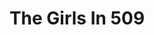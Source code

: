 ---
title: The Girls In 509
year: 1960
opening_date: 1960-05-20
closing_date: 1960-05-28
layout: productions
image:
image_caption:
image_credit:
playbill:
category:
details:
  Theatre: Theatre Jacksonville
  Venue: Little Theatre
cast:
  Mimsy: Claire Zundell
  Aunt Hettie: Mildred Thomas
  Old Jim: Robert Agnew
  Ryan, of the Daily News: Clay Scobey
  Pusey: Joseph Ferri
  Miss Freud: Bunni Thornhill
  Winthrop Allen: Marshall Grauer
  Summers, of the Herald Tribune: Paul Galloway
  Johnson, of the Daily Mirror: Del Popwell
  Rosenthal, of the Post: Joseph Hyde
  Francis X. Nella: Marshall Grauer
  Aubrey McKittridge: Al Pinan
crew:
  Designer and Director: Maurice Geoffrey
  Stage Manager: Bill Gibbs
  Assistant Stage Manager: Warren Zundell
  Book-Holder:  Gayle Swymer
  Sound Effects: 
    - Laurene Prescott
    - Jack Evans
  Lighting: 
    - Jack Broughton
    - Warren Zundell
    - Ernie Evans
    - Marge Rocca
    - Alaire Harper
    - Pat Arpen
  Costumes: 
    - Ellen Black
    - Sue Black
  Properties: 
    - Esther Barnes
    - Helen Keegan
    - Marie Bristow
    - Gwyda Agnew
    - Virginia Popwell
    - Betty Slifer
    - Thelma Mayeron
    - Pat Hayward
    - Pat Arpen
    - Debbie Dunn
  Make-Up: 
    - Dorothy Portnoy
    - Virginia Popwell
    - Sabina Reiser Meyer
    - Ellen Black
  Zebra Trap Arrangement: 
    - Bernard Ettlinger
    - Marshall Grauer
    - Del Popwell
    - Al Pinan
    - Frank Ridge
    - Dixie Cohen
    - Al Pinan
  Scenery: 
    - Jack Broughton
    - Thelma Mayeron
    - Alaire Harper
    - Harriet Ettlinger
    - Bernard Ettlinger
    - Sue Black
    - Jean Soderstrom
    - Ernie Evans
    - Rozelle Cohen
    - Gayle Swymer
    - Claire Lashley
    - Betty Slifer
    - Bunni Thornhill
    - Paul Galloway
    - Merline Galloway
    - Robey Robson
external_links:
---